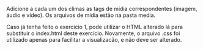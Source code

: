Adicione a cada um dos climas as tags de mídia correspondentes (imagem, áudio e vídeo). Os arquivos de mídia estão na pasta media.

Caso já tenha feito o exercício 1, pode utilizar o HTML alterado lá para substituir o index.html deste exercício. Novamente, o arquivo .css foi utilizado apenas para facilitar a visualizacão, e não deve ser alterado.